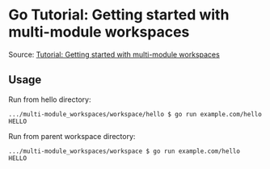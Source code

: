 # Go Tutorial: Getting started with multi-module workspaces

Source: [Tutorial: Getting started with multi-module workspaces](https://go.dev/doc/tutorial/workspaces)

## Usage

Run from hello directory:

```text
.../multi-module_workspaces/workspace/hello $ go run example.com/hello
HELLO
```

Run from parent workspace directory:

```text
.../multi-module_workspaces/workspace $ go run example.com/hello
HELLO
```
